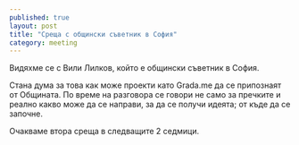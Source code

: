 ```yaml
---
published: true
layout: post
title: "Среща с общински съветник в София"
category: meeting
---
```


Видяхме се с Вили Лилков, който е общински съветник в София.

Стана дума за това как може проекти като Grada.me да се припознаят от Общината.
По време на разговора се говори не само за пречките и реално какво може да се направи,
за да се получи идеята; от къде да се започне.

Очакваме втора среща в следващите 2 седмици.
